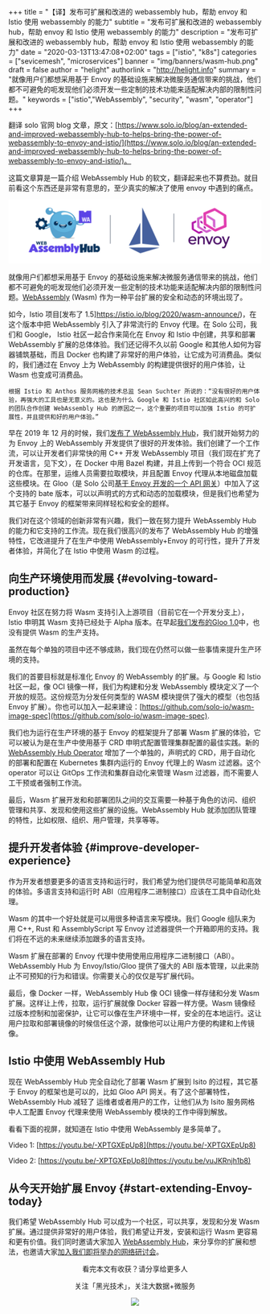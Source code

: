 +++
title = "【译】发布可扩展和改进的 webassembly hub，帮助 envoy 和 Istio 使用 webassembly 的能力"
subtitle = "发布可扩展和改进的 webassembly hub，帮助 envoy 和 Istio 使用 webassembly 的能力"
description = "发布可扩展和改进的 webassembly hub，帮助 envoy 和 Istio 使用 webassembly 的能力"
date = "2020-03-13T13:47:08+02:00"
tags = ["istio", "k8s"]
categories = ["sevicemesh", "microservices"]
banner = "img/banners/wasm-hub.png"
draft = false
author = "helight"
authorlink = "http://helight.info"
summary = "就像用户们都想采用基于 Envoy 的基础设施来解决微服务通信带来的挑战，他们都不可避免的呃发现他们必须开发一些定制的技术功能来适配解决内部的限制性问题。"
keywords = ["istio","WebAssembly", "security", "wasm", "operator"]
+++

翻译 solo 官网 blog 文章，原文：[https://www.solo.io/blog/an-extended-and-improved-webassembly-hub-to-helps-bring-the-power-of-webassembly-to-envoy-and-istio/](https://www.solo.io/blog/an-extended-and-improved-webassembly-hub-to-helps-bring-the-power-of-webassembly-to-envoy-and-istio/)。

这篇文章算是一篇介绍 WebAssembly Hub 的软文，翻译起来也不算费劲。就目前看这个东西还是非常有意思的，至少真实的解决了使用 envoy 中遇到的痛点。

![](./wasmhub-istio-envoy.png)

就像用户们都想采用基于 Envoy 的基础设施来解决微服务通信带来的挑战，他们都不可避免的呃发现他们必须开发一些定制的技术功能来适配解决内部的限制性问题。[WebAssembly](https://webassembly.org/) (Wasm) 作为一种平台扩展的安全和动态的环境出现了。

如今，Istio 项目[发布了 1.5]https://istio.io/blog/2020/wasm-announce/)，在这个版本中把 WebAssembly 引入了非常流行的 Envoy 代理。在 Solo 公司，我们和 Google， Istio 社区一起合作来简化在 Envoy 和 Istio 中创建，共享和部署 WebAssembly 扩展的总体体验。我们还记得不久以前 Google 和其他人如何为容器铺筑基础，而且 Docker 也构建了非常好的用户体验，让它成为可消费品。类似的，我们通过在 Envoy 上为 WebAssembly 的构建提供很好的用户体验，让 Wasm 也变成可消费品。

    根据 Istio 和 Anthos 服务网格的技术总监 Sean Suchter 所说的：“没有很好的用户体验，再强大的工具也是无意义的。这也是为什么 Google 和 Istio 社区如此高兴的和 Solo 的团队合作创建 WebAssembly Hub 的原因之一，这个重要的项目可以加强 Istio 的可扩展性，并且提供和好的用户体验。”

早在 2019 年 12 月的时候，我们[发布了 WebAssembly Hub](https://www.solo.io/blog/introducing-the-webassembly-hub-a-service-for-building-deploying-sharing-and-discovering-wasm/)，我们就开始努力的为 Envoy 上的 WebAssembly 开发提供了很好的开发体验。我们创建了一个工作流，可以让开发者们非常快的用 C++ 开发 WebAssembly 项目（我们现在扩充了开发语言，见下文），在 Docker 中用 Bazel 构建，并且上传到一个符合 OCI 规范的仓库。在那里，运维人员需要拉取模块，并且配置 Envoy 代理从本地磁盘加载这些模块。在 Gloo（是 Solo 公司[基于 Envoy 开发的一个 API 网关](https://docs.solo.io/gloo/latest/)）中加入了这个支持的 bate 版本，可以以声明式的方式和动态的加载模块，但是我们也希望为其它基于 Envoy 的框架带来同样轻松和安全的题样。

我们对在这个领域的创新非常有兴趣，我们一致在努力提升 WebAssembly Hub 的能力和它支持的工作流。现在我们很高兴的发布了 WebAssembly Hub 的增强特性，它改进提升了在生产中使用 WebAssembly+Envoy 的可行性，提升了开发者体验，并简化了在 Istio 中使用 Wasm 的过程。

## 向生产环境使用而发展 {#evolving-toward-production}
Envoy 社区在努力将 Wasm 支持引入上游项目（目前它在一个开发分支上），Istio 申明其 Wasm 支持已经处于 Alpha 版本。在早起[我们发布的Gloo 1.0](https://www.solo.io/blog/announcing-gloo-1-0-a-production-ready-envoy-based-api-gateway/)中，也没有提供 Wasm 的生产支持。

虽然在每个单独的项目中还不够成熟，我们现在仍然可以做一些事情来提升生产环境的支持。

我们的首要目标就是标准化 Envoy 的 WebAssembly 的扩展。与 Google 和 Istio 社区一起，像 OCI 镜像一样，我们为构建和分发 WebAssembly 模块定义了一个开放的规范。这份规范为分发任何类型的 WASM 模块提供了强大的模型（也包括 Envoy 扩展）。你也可以加入一起来建设：[https://github.com/solo-io/wasm-image-spec](https://github.com/solo-io/wasm-image-spec).

我们也为运行在生产环境的基于 Envoy 的框架提升了部署 Wasm 扩展的体验，它可以被认为是在生产中使用基于 CRD 申明式配置管理集群配置的最佳实践。新的 [WebAssembly Hub Operator](https://docs.solo.io/web-assembly-hub/latest/tutorial_code/wasme_operator/)  增加了一个单独的，声明式的 CRD，用于自动化的部署和配置在 Kubernetes 集群内运行的 Envoy 代理上的 Wasm 过滤器。这个 operator 可以让 GitOps 工作流和集群自动化来管理 Wasm 过滤器，而不需要人工干预或者强制工作流。

最后，Wasm 扩展开发和和部署团队之间的交互需要一种基于角色的访问、组织管理和共享、发现和使用这些扩展的设施。WebAssembly Hub 就添加团队管理的特性，比如权限、组织、用户管理，共享等等。

## 提升开发者体验 {#improve-developer-experience}

作为开发者想要更多的语言支持和运行时，我们希望为他们提供尽可能简单和高效的体验。多语言支持和运行时 ABI（应用程序二进制接口）应该在工具中自动化处理。

Wasm 的其中一个好处就是可以用很多种语言来写模块。我们 Google 组队来为用 C++, Rust 和 AssemblyScript 写 Envoy 过滤器提供一个开箱即用的支持。我们将在不远的未来继续添加跟多的语言支持。

Wasm 扩展在部署的 Envoy 代理中使用使用应用程序二进制接口（ABI）。WebAssembly Hub 为 Envoy/Istio/Gloo 提供了强大的 ABI 版本管理，以此来防止不可预知的行为和错误。你需要关心的仅仅是写扩展代码。

最后，像 Docker 一样，WebAssembly Hub 像 OCI 镜像一样存储和分发 Wasm 扩展。这样让上传，拉取，运行扩展就像 Docker 容器一样方便。Wasm 镜像经过版本控制和加密保护，让它可以像在生产环境中一样，安全的在本地运行。这让用户拉取和部署镜像的时候信任这个源，就像他可以让用户方便的构建和上传镜像。

## Istio 中使用 WebAssembly Hub

现在 WebAssembly Hub 完全自动化了部署 Wasm 扩展到 Isito 的过程，其它基于 Envoy 的框架也是可以的，比如 Gloo API 网关。有了这个部署特性，WebAssembly Hub 减轻了 运维者或者用户的工作，让他们从为 Isito 服务网格中人工配置 Envoy 代理来使用 WebAssembly 模块的工作中得到解放。

看看下面的视屏，就知道在 Istio 中使用 WebAssembly 是多简单了。

Video 1: [https://youtu.be/-XPTGXEpUp8](https://youtu.be/-XPTGXEpUp8)

Video 2: [https://youtu.be/-XPTGXEpUp8](https://youtu.be/vuJKRnjh1b8)

## 从今天开始扩展 Envoy {#start-extending-Envoy-today}

我们希望 WebAssembly Hub 可以成为一个社区，可以共享，发现和分发 Wasm 扩展。通过提供非常好的用户体验，我们希望让开发，安装和运行 Wasm 更容易和更有价值。我们同时邀请大家加入 [WebAssembly Hub](https://webassemblyhub.io/)，来分享你的扩展和想法，也邀请大家[加入我们即将举办的网络研讨会](https://solo.zoom.us/webinar/register/WN_i8MiDTIpRxqX-BjnXbj9Xw?__hstc=228074946.8844ea368b7fd089e8ced824d2018e0f.1581728706405.1581728706405.1583585122566.2&__hssc=228074946.4.1583585122566&__hsfp=697009169)。

<center>
看完本文有收获？请分享给更多人

关注「黑光技术」，关注大数据+微服务

![](/img/qrcode_helight_tech.jpg)
</center>